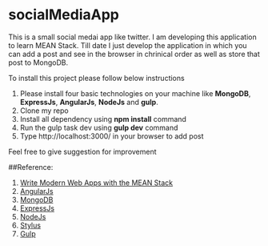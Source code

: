 # socialMediaApp

This is a small social medai app like twitter. I am developing this application to learn MEAN Stack. Till date I just develop the application in which you can add a post and see in the browser in chrinical order as well as store that post to MongoDB.  
  
To install this project please follow below instructions  
1) Please install four basic technologies on your machine like **MongoDB**, **ExpressJs**, **AngularJs**, **NodeJs** and **gulp**.  
2) Clone my repo  
3) Install all dependency using **npm install** command  
4) Run the gulp task dev using **gulp dev** command  
5) Type http://localhost:3000/ in your browser to add post  

Feel free to give suggestion for improvement
  
##Reference:  
1) [Write Modern Web Apps with the MEAN Stack](https://github.com/dickeyxxx/mean-sample)  
2) [AngularJs](https://docs.angularjs.org/api)  
3) [MongoDB](https://docs.mongodb.org/manual/)  
4) [ExpressJs](http://expressjs.com/en/api.html)  
5) [NodeJs](https://nodejs.org/en/docs/)  
6) [Stylus](https://github.com/stylus/stylus/)  
7) [Gulp](https://github.com/gulpjs/gulp)  
